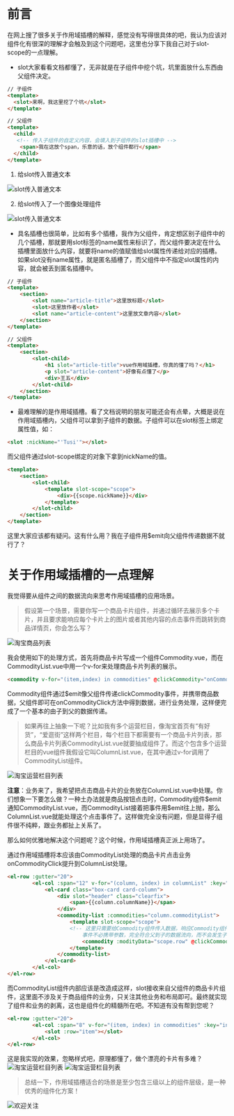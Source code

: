 # 前言

在网上搜了很多关于作用域插槽的解释，感觉没有写得很具体的吧，我认为应该对组件化有很深的理解才会触及到这个问题吧，这里也分享下我自己对于slot-scope的一点理解。

- slot大家看看文档都懂了，无非就是在子组件中挖个坑，坑里面放什么东西由父组件决定。

```html
// 子组件
<template>
  <slot>来啊，我这里挖了个坑</slot>
</template>

// 父组件
<template>
  <child>
   <!-- 传入子组件的自定义内容，会填入到子组件的slot插槽中 -->
    <span>我在这放个span，乐意的话，放个组件都行</span>
  </child>
</template>
```

 1. 给slot传入普通文本

![slot传入普通文本](http://qncdn.wbjiang.cn/slot%E6%99%AE%E9%80%9A%E6%96%87%E6%9C%AC.png?imageMogr2/auto-orient/blur/1x0/quality/75%7Cwatermark/2/text/d2JqaWFuZy5jbg==/font/5qW35L2T/fontsize/640/fill/IzQ5NzZEQg==/dissolve/90/gravity/SouthWest/dx/10/dy/10)

2. 给slot传入了一个图像处理组件

![slot传入普通文本](http://qncdn.wbjiang.cn/slot%E4%BC%A0%E5%85%A5%E7%BB%84%E4%BB%B6.png?imageMogr2/auto-orient/blur/1x0/quality/75%7Cwatermark/2/text/d2JqaWFuZy5jbg==/font/5qW35L2T/fontsize/640/fill/IzQ5NzZEQg==/dissolve/90/gravity/SouthWest/dx/10/dy/10)

- 具名插槽也很简单，比如有多个插槽，我作为父组件，肯定想区别子组件中的几个插槽，那就要用slot标签的name属性来标识了，而父组件要决定在什么插槽里面放什么内容，就要将name的值赋值给slot属性传递给对应的插槽。如果slot没有name属性，就是匿名插槽了，而父组件中不指定slot属性的内容，就会被丢到匿名插槽中。

```html
// 子组件
<template>
    <section>
        <slot name="article-title">这里放标题</slot>
        <slot>这里放作者</slot>
        <slot name="article-content">这里放文章内容</slot>
    </section>
</template>

// 父组件
<template>
    <section>
        <slot-child>
            <h1 slot="article-title">vue作用域插槽，你真的懂了吗？</h1>
            <p slot="article-content">好像有点懂了</p>
            <div>王五</div>
        </slot-child>
    </section>
</template>
```

- 最难理解的是作用域插槽。看了文档说明的朋友可能还会有点晕，大概是说在作用域插槽内，父组件可以拿到子组件的数据。子组件可以在slot标签上绑定属性值，如：

```html
<slot :nickName="'Tusi'"></slot>
```

而父组件通过slot-scope绑定的对象下拿到nickName的值。 

```html
<template>
    <section>
        <slot-child>
            <template slot-scope="scope">
                <div>{{scope.nickName}}</div>
            </template>
        </slot-child>
    </section>
</template>
```

这里大家应该都有疑问。这有什么用？我在子组件用$emit向父组件传递数据不就行了？

# 关于作用域插槽的一点理解
我觉得要从组件之间的数据流向来思考作用域插槽的应用场景。

> 假设第一个场景，需要你写一个商品卡片组件，并通过循环去展示多个卡片，并且要求能响应每个卡片上的图片或者其他内容的点击事件而跳转到商品详情页，你会怎么写？

![淘宝商品列表](http://qncdn.wbjiang.cn/%E6%B7%98%E5%AE%9D%E5%95%86%E5%93%81%E5%88%97%E8%A1%A8.png?imageMogr2/auto-orient/blur/1x0/quality/75%7Cwatermark/2/text/d2JqaWFuZy5jbg==/font/5qW35L2T/fontsize/640/fill/IzQ5NzZEQg==/dissolve/90/gravity/SouthWest/dx/10/dy/10)

我会使用如下的处理方式，首先将商品卡片写成一个组件Commodity.vue，而在CommodityList.vue中用一个v-for来处理商品卡片列表的展示。

```html
<commodity v-for="(item,index) in commodities" @clickCommodity="onCommodityClick"></commodity>
```

Commodity组件通过$emit像父组件传递clickCommodity事件，并携带商品数据，父组件即可在onCommodityClick方法中得到数据，进行业务处理，这样便完成了一个基本的由子到父的数据传递。

> 如果再往上抽象一下呢？比如我有多个运营栏目，像淘宝首页有“有好货”，“爱逛街”这样两个栏目，每个栏目下都需要有一个商品卡片列表，那么商品卡片列表CommodityList.vue就要抽成组件了。而这个包含多个运营栏目的vue组件我假设它叫ColumnList.vue，在其中通过v-for调用了CommodityList组件。

![淘宝运营栏目列表](http://qncdn.wbjiang.cn/%E6%B7%98%E5%AE%9D%E5%95%86%E5%93%81%E5%88%97%E8%A1%A8%E5%8A%A0%E8%BF%90%E8%90%A5%E6%A0%8F%E7%9B%AE.png?imageMogr2/auto-orient/blur/1x0/quality/75%7Cwatermark/2/text/d2JqaWFuZy5jbg==/font/5qW35L2T/fontsize/640/fill/IzQ5NzZEQg==/dissolve/90/gravity/SouthWest/dx/10/dy/10)

**注意**：业务来了，我希望把点击商品卡片的业务放在ColumnList.vue中处理。你们想象一下要怎么做？一种土办法就是商品按钮点击时，Commodity组件\$emit通知CommodityList.vue，而CommodityList接着把事件用\$emit往上抛，那么ColumnList.vue就能处理这个点击事件了。这样做完全没有问题，但是显得子组件很不纯粹，跟业务都扯上关系了。

那么如何优雅地解决这个问题呢？这个时候，作用域插槽真正派上用场了。

通过作用域插槽将本应该由CommodityList处理的商品卡片点击业务onCommodityClick提升到ColumnList处理。

```html
<el-row :gutter="20">
        <el-col :span="12" v-for="(column, index) in columnList" :key="index">
            <el-card class="box-card card-column">
                <div slot="header" class="clearfix">
                    <span>{{column.columnName}}</span>
                </div>
                <commodity-list :commodities="column.commodityList">
                    <template slot-scope="scope">
                    <!-- 这里只需要给Commodity组件传入数据，响应Commodity组件的clickCommodity事件即可。
                        事件不必携带参数，完全符合父到子的数据流向，而不会发生子组件又给父组件反向发数据的情况 -->
                        <commodity :modityData="scope.row" @clickCommodity="onCommodityClick(scope.row)"></commodity>
                    </template>
                </commodity-list>
            </el-card>
        </el-col>
</el-row>
```

而CommodityList组件内部应该是改造成这样，slot接收来自父组件的商品卡片组件，这里面不涉及关于商品组件的业务，只关注其他业务和布局即可。最终就实现了组件和业务的剥离，这也是组件化的精髓所在吧。不知道有没有帮到您呢？

```html
<el-row :gutter="20">
        <el-col :span="8" v-for="(item, index) in commodities" :key="index" style="margin-top:20px;">
            <slot :row="item"></slot>
        </el-col>
</el-row>
```

这是我实现的效果，忽略样式吧，原理都懂了，做个漂亮的卡片有多难？
![淘宝运营栏目列表](http://qncdn.wbjiang.cn/%E4%BD%9C%E7%94%A8%E5%9F%9F%E6%8F%92%E6%A7%BD%E5%AE%9E%E7%8E%B0%E7%9A%84%E4%B8%89%E7%BA%A7%E7%BB%84%E4%BB%B6.png?imageMogr2/auto-orient/blur/1x0/quality/75%7Cwatermark/2/text/d2JqaWFuZy5jbg==/font/5qW35L2T/fontsize/640/fill/IzQ5NzZEQg==/dissolve/90/gravity/SouthWest/dx/10/dy/10)
![淘宝运营栏目列表](http://qncdn.wbjiang.cn/%E4%BD%9C%E7%94%A8%E5%9F%9F%E6%8F%92%E6%A7%BD%E7%82%B9%E5%87%BB%E6%9F%90%E4%B8%80%E9%A1%B9.png?imageMogr2/auto-orient/blur/1x0/quality/75%7Cwatermark/2/text/d2JqaWFuZy5jbg==/font/5qW35L2T/fontsize/640/fill/IzQ5NzZEQg==/dissolve/90/gravity/SouthWest/dx/10/dy/10)

> 总结一下，作用域插槽适合的场景是至少包含三级以上的组件层级，是一种优秀的组件化方案！

![欢迎关注](https://qncdn.wbjiang.cn/yuanchudao_poster1.png)

<div id="gitalk-container"></div>
<link rel="stylesheet" href="https://cdn.jsdelivr.net/npm/gitalk@1/dist/gitalk.css">
<script src="https://cdn.jsdelivr.net/npm/gitalk@1/dist/gitalk.min.js"></script>
<script>
var gitalk = new Gitalk({
    clientID: "c17498a9a9fa6e17b36a",
    clientSecret: "556df0480f8f48e142432f50273ea149cf206c07",
    repo: "FE-learning",
    owner: "cumt-robin",
    admin: ["cumt-robin"],
    id: decodeURIComponent(location.pathname)
});
gitalk.render("gitalk-container");
</script>
